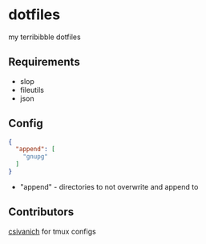 dotfiles
========

my terribibble dotfiles

Requirements
------------
* slop
* fileutils
* json

Config
------
```json
{
  "append": [
    "gnupg"
  ]
}
```
* "append" - directories to not overwrite and append to

Contributors
------------
[csivanich](https://github.com/csivanich/dotfiles) for tmux configs

